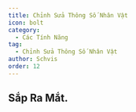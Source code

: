 ```yaml
---
title: Chỉnh Sửa Thông Số Nhân Vật
icon: bolt
category:
  - Các Tính Năng
tag:
  - Chỉnh Sửa Thông Số Nhân Vật
author: Schvis
order: 12
---
```


## Sắp Ra Mắt.